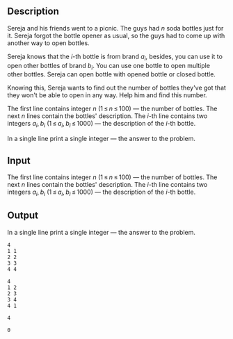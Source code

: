 ## Description

<div><p>Sereja and his friends went to a picnic. The guys had <span class="tex-span"><i>n</i></span> soda bottles just for it. Sereja forgot the bottle opener as usual, so the guys had to come up with another way to open bottles.</p><p>Sereja knows that the <span class="tex-span"><i>i</i></span>-th bottle is from brand <span class="tex-span"><i>a</i><sub class="lower-index"><i>i</i></sub></span>, besides, you can use it to open <span class="tex-font-style-bf">other</span> bottles of brand <span class="tex-span"><i>b</i><sub class="lower-index"><i>i</i></sub></span>. You can use one bottle to open multiple other bottles. Sereja can open bottle with opened bottle or closed bottle.</p><p>Knowing this, Sereja wants to find out the number of bottles they've got that they won't be able to open in any way. Help him and find this number.</p></div><div class="input-specification"><p>The first line contains integer <span class="tex-span"><i>n</i></span> <span class="tex-span">(1 ≤ <i>n</i> ≤ 100)</span> — the number of bottles. The next <span class="tex-span"><i>n</i></span> lines contain the bottles' description. The <span class="tex-span"><i>i</i></span>-th line contains two integers <span class="tex-span"><i>a</i><sub class="lower-index"><i>i</i></sub>, <i>b</i><sub class="lower-index"><i>i</i></sub></span> <span class="tex-span">(1 ≤ <i>a</i><sub class="lower-index"><i>i</i></sub>, <i>b</i><sub class="lower-index"><i>i</i></sub> ≤ 1000)</span> — the description of the <span class="tex-span"><i>i</i></span>-th bottle.</p></div><div class="output-specification"><p>In a single line print a single integer — the answer to the problem.</p></div>

## Input

<p>The first line contains integer <span class="tex-span"><i>n</i></span> <span class="tex-span">(1 ≤ <i>n</i> ≤ 100)</span> — the number of bottles. The next <span class="tex-span"><i>n</i></span> lines contain the bottles' description. The <span class="tex-span"><i>i</i></span>-th line contains two integers <span class="tex-span"><i>a</i><sub class="lower-index"><i>i</i></sub>, <i>b</i><sub class="lower-index"><i>i</i></sub></span> <span class="tex-span">(1 ≤ <i>a</i><sub class="lower-index"><i>i</i></sub>, <i>b</i><sub class="lower-index"><i>i</i></sub> ≤ 1000)</span> — the description of the <span class="tex-span"><i>i</i></span>-th bottle.</p>

## Output

<p>In a single line print a single integer — the answer to the problem.</p>





```input1
4
1 1
2 2
3 3
4 4

```




```input2
4
1 2
2 3
3 4
4 1

```




```output1
4

```




```output2
0

```


